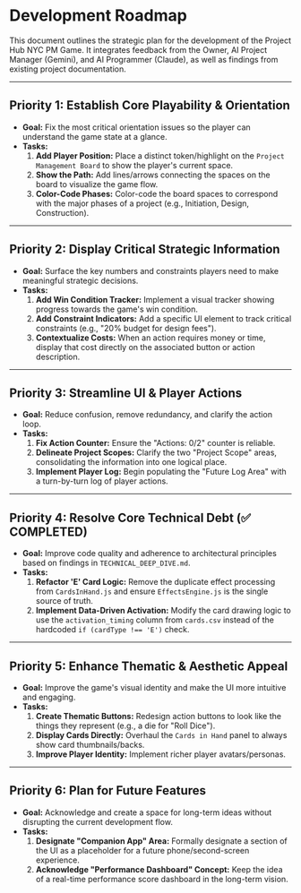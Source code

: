 # Development Roadmap

This document outlines the strategic plan for the development of the Project Hub NYC PM Game. It integrates feedback from the Owner, AI Project Manager (Gemini), and AI Programmer (Claude), as well as findings from existing project documentation.

---

## **Priority 1: Establish Core Playability & Orientation**
*   **Goal:** Fix the most critical orientation issues so the player can understand the game state at a glance.
*   **Tasks:**
    1.  **Add Player Position:** Place a distinct token/highlight on the `Project Management Board` to show the player's current space.
    2.  **Show the Path:** Add lines/arrows connecting the spaces on the board to visualize the game flow.
    3.  **Color-Code Phases:** Color-code the board spaces to correspond with the major phases of a project (e.g., Initiation, Design, Construction).

---

## **Priority 2: Display Critical Strategic Information**
*   **Goal:** Surface the key numbers and constraints players need to make meaningful strategic decisions.
*   **Tasks:**
    1.  **Add Win Condition Tracker:** Implement a visual tracker showing progress towards the game's win condition.
    2.  **Add Constraint Indicators:** Add a specific UI element to track critical constraints (e.g., "20% budget for design fees").
    3.  **Contextualize Costs:** When an action requires money or time, display that cost directly on the associated button or action description.

---

## **Priority 3: Streamline UI & Player Actions**
*   **Goal:** Reduce confusion, remove redundancy, and clarify the action loop.
*   **Tasks:**
    1.  **Fix Action Counter:** Ensure the "Actions: 0/2" counter is reliable.
    2.  **Delineate Project Scopes:** Clarify the two "Project Scope" areas, consolidating the information into one logical place.
    3.  **Implement Player Log:** Begin populating the "Future Log Area" with a turn-by-turn log of player actions.

---

## **Priority 4: Resolve Core Technical Debt (✅ COMPLETED)**
*   **Goal:** Improve code quality and adherence to architectural principles based on findings in `TECHNICAL_DEEP_DIVE.md`.
*   **Tasks:**
    1.  **Refactor 'E' Card Logic:** Remove the duplicate effect processing from `CardsInHand.js` and ensure `EffectsEngine.js` is the single source of truth.
    2.  **Implement Data-Driven Activation:** Modify the card drawing logic to use the `activation_timing` column from `cards.csv` instead of the hardcoded `if (cardType !== 'E')` check.

---

## **Priority 5: Enhance Thematic & Aesthetic Appeal**
*   **Goal:** Improve the game's visual identity and make the UI more intuitive and engaging.
*   **Tasks:**
    1.  **Create Thematic Buttons:** Redesign action buttons to look like the things they represent (e.g., a die for "Roll Dice").
    2.  **Display Cards Directly:** Overhaul the `Cards in Hand` panel to always show card thumbnails/backs.
    3.  **Improve Player Identity:** Implement richer player avatars/personas.

---

## **Priority 6: Plan for Future Features**
*   **Goal:** Acknowledge and create a space for long-term ideas without disrupting the current development flow.
*   **Tasks:**
    1.  **Designate "Companion App" Area:** Formally designate a section of the UI as a placeholder for a future phone/second-screen experience.
    2.  **Acknowledge "Performance Dashboard" Concept:** Keep the idea of a real-time performance score dashboard in the long-term vision.
